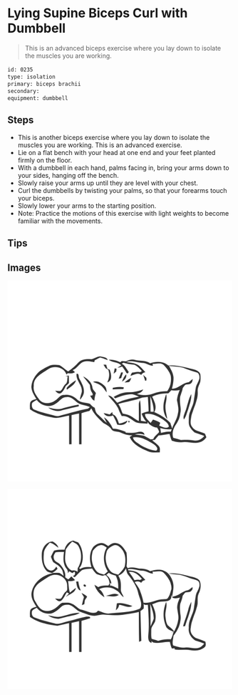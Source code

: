 # Lying Supine Biceps Curl with Dumbbell

> This is an advanced biceps exercise where you lay down to isolate the muscles you are working.

``` 
id: 0235 
type: isolation 
primary: biceps brachii 
secondary:  
equipment: dumbbell 
``` 


## Steps


 - This is another biceps exercise where you lay down to isolate the muscles you are working. This is an advanced exercise.
 - Lie on a flat bench with your head at one end and your feet planted firmly on the floor.
 - With a dumbbell in each hand, palms facing in, bring your arms down to your sides, hanging off the bench.
 - Slowly raise your arms up until they are level with your chest.
 - Curl the dumbbells by twisting your palms, so that your forearms touch your biceps.
 - Slowly lower your arms to the starting position.
 - Note: Practice the motions of this exercise with light weights to become familiar with the movements.

## Tips



## Images

![](./../svg/0235-relaxation.svg "")

![](./../svg/0235-tension.svg "")

